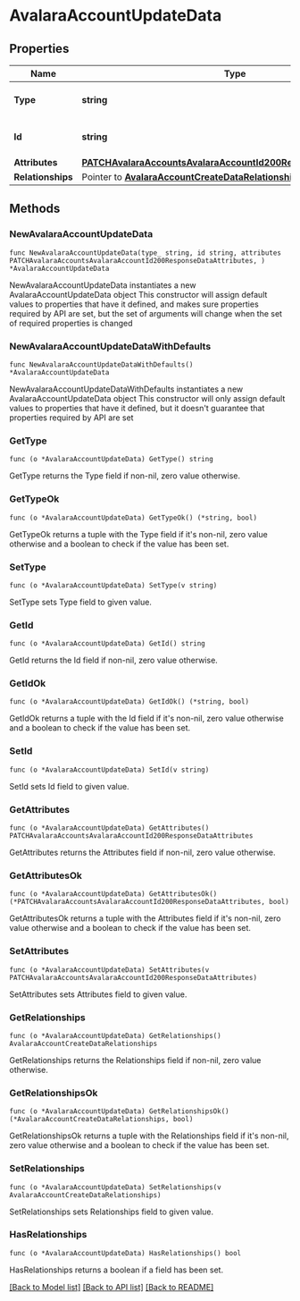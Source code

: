 # AvalaraAccountUpdateData

## Properties

Name | Type | Description | Notes
------------ | ------------- | ------------- | -------------
**Type** | **string** | The resource&#39;s type | 
**Id** | **string** | The resource&#39;s id | 
**Attributes** | [**PATCHAvalaraAccountsAvalaraAccountId200ResponseDataAttributes**](PATCHAvalaraAccountsAvalaraAccountId200ResponseDataAttributes.md) |  | 
**Relationships** | Pointer to [**AvalaraAccountCreateDataRelationships**](AvalaraAccountCreateDataRelationships.md) |  | [optional] 

## Methods

### NewAvalaraAccountUpdateData

`func NewAvalaraAccountUpdateData(type_ string, id string, attributes PATCHAvalaraAccountsAvalaraAccountId200ResponseDataAttributes, ) *AvalaraAccountUpdateData`

NewAvalaraAccountUpdateData instantiates a new AvalaraAccountUpdateData object
This constructor will assign default values to properties that have it defined,
and makes sure properties required by API are set, but the set of arguments
will change when the set of required properties is changed

### NewAvalaraAccountUpdateDataWithDefaults

`func NewAvalaraAccountUpdateDataWithDefaults() *AvalaraAccountUpdateData`

NewAvalaraAccountUpdateDataWithDefaults instantiates a new AvalaraAccountUpdateData object
This constructor will only assign default values to properties that have it defined,
but it doesn't guarantee that properties required by API are set

### GetType

`func (o *AvalaraAccountUpdateData) GetType() string`

GetType returns the Type field if non-nil, zero value otherwise.

### GetTypeOk

`func (o *AvalaraAccountUpdateData) GetTypeOk() (*string, bool)`

GetTypeOk returns a tuple with the Type field if it's non-nil, zero value otherwise
and a boolean to check if the value has been set.

### SetType

`func (o *AvalaraAccountUpdateData) SetType(v string)`

SetType sets Type field to given value.


### GetId

`func (o *AvalaraAccountUpdateData) GetId() string`

GetId returns the Id field if non-nil, zero value otherwise.

### GetIdOk

`func (o *AvalaraAccountUpdateData) GetIdOk() (*string, bool)`

GetIdOk returns a tuple with the Id field if it's non-nil, zero value otherwise
and a boolean to check if the value has been set.

### SetId

`func (o *AvalaraAccountUpdateData) SetId(v string)`

SetId sets Id field to given value.


### GetAttributes

`func (o *AvalaraAccountUpdateData) GetAttributes() PATCHAvalaraAccountsAvalaraAccountId200ResponseDataAttributes`

GetAttributes returns the Attributes field if non-nil, zero value otherwise.

### GetAttributesOk

`func (o *AvalaraAccountUpdateData) GetAttributesOk() (*PATCHAvalaraAccountsAvalaraAccountId200ResponseDataAttributes, bool)`

GetAttributesOk returns a tuple with the Attributes field if it's non-nil, zero value otherwise
and a boolean to check if the value has been set.

### SetAttributes

`func (o *AvalaraAccountUpdateData) SetAttributes(v PATCHAvalaraAccountsAvalaraAccountId200ResponseDataAttributes)`

SetAttributes sets Attributes field to given value.


### GetRelationships

`func (o *AvalaraAccountUpdateData) GetRelationships() AvalaraAccountCreateDataRelationships`

GetRelationships returns the Relationships field if non-nil, zero value otherwise.

### GetRelationshipsOk

`func (o *AvalaraAccountUpdateData) GetRelationshipsOk() (*AvalaraAccountCreateDataRelationships, bool)`

GetRelationshipsOk returns a tuple with the Relationships field if it's non-nil, zero value otherwise
and a boolean to check if the value has been set.

### SetRelationships

`func (o *AvalaraAccountUpdateData) SetRelationships(v AvalaraAccountCreateDataRelationships)`

SetRelationships sets Relationships field to given value.

### HasRelationships

`func (o *AvalaraAccountUpdateData) HasRelationships() bool`

HasRelationships returns a boolean if a field has been set.


[[Back to Model list]](../README.md#documentation-for-models) [[Back to API list]](../README.md#documentation-for-api-endpoints) [[Back to README]](../README.md)


